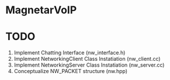 # MagnetarVoIP


# TODO

1. Implement Chatting Interface (nw_interface.h)
2. Implement NetworkingClient Class Instatiation (nw_client.cc)
3. Implement NetworkingServer Class Instatiation (nw_server.cc)
4. Conceptualize NW_PACKET structure (nw.hpp)
